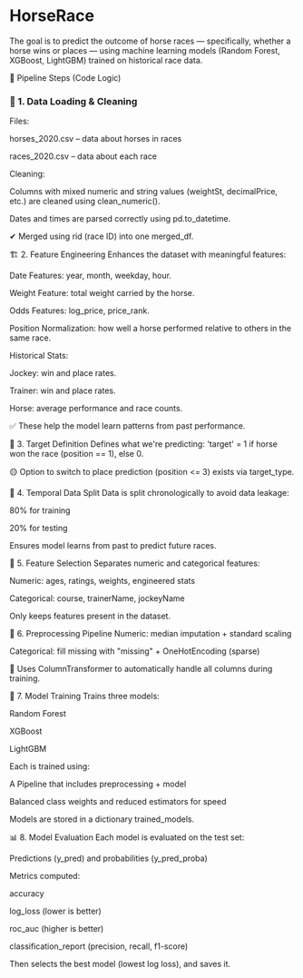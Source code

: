 # HorseRace
The goal is to predict the outcome of horse races — specifically, whether a horse wins or places — using machine learning models (Random Forest, XGBoost, LightGBM) trained on historical race data.

🔁 Pipeline Steps (Code Logic)
### 🧩 1. Data Loading & Cleaning
Files:

horses_2020.csv – data about horses in races

races_2020.csv – data about each race

Cleaning:

Columns with mixed numeric and string values (weightSt, decimalPrice, etc.) are cleaned using clean_numeric().

Dates and times are parsed correctly using pd.to_datetime.

✔ Merged using rid (race ID) into one merged_df.

🏗 2. Feature Engineering
Enhances the dataset with meaningful features:

Date Features: year, month, weekday, hour.

Weight Feature: total weight carried by the horse.

Odds Features: log_price, price_rank.

Position Normalization: how well a horse performed relative to others in the same race.

Historical Stats:

Jockey: win and place rates.

Trainer: win and place rates.

Horse: average performance and race counts.

✅ These help the model learn patterns from past performance.

🎯 3. Target Definition
Defines what we're predicting:
'target' = 1 if horse won the race (position == 1), else 0.

🟡 Option to switch to place prediction (position <= 3) exists via target_type.

🧪 4. Temporal Data Split
Data is split chronologically to avoid data leakage:

80% for training

20% for testing

Ensures model learns from past to predict future races.

🧠 5. Feature Selection
Separates numeric and categorical features:

Numeric: ages, ratings, weights, engineered stats

Categorical: course, trainerName, jockeyName

Only keeps features present in the dataset.

🔄 6. Preprocessing Pipeline
Numeric: median imputation + standard scaling

Categorical: fill missing with "missing" + OneHotEncoding (sparse)

🔧 Uses ColumnTransformer to automatically handle all columns during training.

🤖 7. Model Training
Trains three models:

Random Forest

XGBoost

LightGBM

Each is trained using:

A Pipeline that includes preprocessing + model

Balanced class weights and reduced estimators for speed

Models are stored in a dictionary trained_models.

📊 8. Model Evaluation
Each model is evaluated on the test set:

Predictions (y_pred) and probabilities (y_pred_proba)

Metrics computed:

accuracy

log_loss (lower is better)

roc_auc (higher is better)

classification_report (precision, recall, f1-score)

Then selects the best model (lowest log loss), and saves it.


